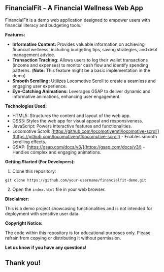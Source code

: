 ## FinancialFit - A Financial Wellness Web App

FinancialFit is a demo web application designed to empower users with financial literacy and budgeting tools. 

**Features:**

* **Informative Content:** Provides valuable information on achieving financial wellness, including budgeting tips, saving strategies, and debt management advice.
* **Transaction Tracking:** Allows users to log their wallet transactions (income and expenses) to monitor cash flow and identify spending patterns. (**Note:** This feature might be a basic implementation in the demo)
* **Smooth Scrolling:** Utilizes Locomotive Scroll to create a seamless and engaging user experience.
* **Eye-Catching Animations:** Leverages GSAP to deliver dynamic and informative animations, enhancing user engagement.

**Technologies Used:**

* HTML5: Structures the content and layout of the web app.
* CSS3: Styles the web app for visual appeal and responsiveness.
* JavaScript: Powers interactive features and functionalities.
* Locomotive Scroll: [https://github.com/locomotivemtl/locomotive-scroll](https://github.com/locomotivemtl/locomotive-scroll)  - Enables smooth scrolling effects.
* GSAP: [https://gsap.com/docs/v3/](https://gsap.com/docs/v3/) - Handles complex and engaging animations.

**Getting Started (For Developers):**

1. Clone this repository:

```
git clone https://github.com/your-username/financialfit-demo.git
```

2. Open the `index.html` file in your web browser.

**Disclaimer:**

This is a demo project showcasing functionalities and is not intended for deployment with sensitive user data. 

**Copyright Notice:**

The code within this repository is for educational purposes only. Please refrain from copying or distributing it without permission.

**Let us know if you have any questions!**

## Thank you!